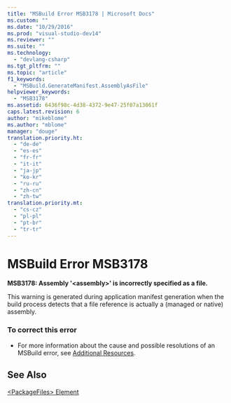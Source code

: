 ```yaml
---
title: "MSBuild Error MSB3178 | Microsoft Docs"
ms.custom: ""
ms.date: "10/29/2016"
ms.prod: "visual-studio-dev14"
ms.reviewer: ""
ms.suite: ""
ms.technology: 
  - "devlang-csharp"
ms.tgt_pltfrm: ""
ms.topic: "article"
f1_keywords: 
  - "MSBuild.GenerateManifest.AssemblyAsFile"
helpviewer_keywords: 
  - "MSB3178"
ms.assetid: 6436f98c-4d38-4372-9e47-25f07a13061f
caps.latest.revision: 6
author: "mikeblome"
ms.author: "mblome"
manager: "douge"
translation.priority.ht: 
  - "de-de"
  - "es-es"
  - "fr-fr"
  - "it-it"
  - "ja-jp"
  - "ko-kr"
  - "ru-ru"
  - "zh-cn"
  - "zh-tw"
translation.priority.mt: 
  - "cs-cz"
  - "pl-pl"
  - "pt-br"
  - "tr-tr"
---
```

# MSBuild Error MSB3178
**MSB3178: Assembly '\<assembly>' is incorrectly specified as a file.**  
  
 This warning is generated during application manifest generation when the build process detects that a file reference is actually a (managed or native) assembly.  
  
### To correct this error  
  
-   For more information about the cause and possible resolutions of an MSBuild error, see [Additional Resources](../msbuild/additional-msbuild-resources.md).  
  
## See Also  
 [\<PackageFiles> Element](../deployment/packagefiles-element-bootstrapper.md)